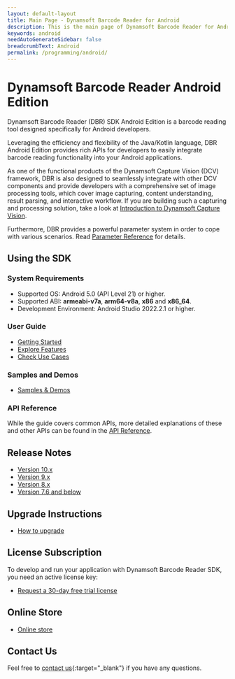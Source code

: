 ```yaml
---
layout: default-layout
title: Main Page - Dynamsoft Barcode Reader for Android
description: This is the main page of Dynamsoft Barcode Reader for Android SDK.
keywords: android
needAutoGenerateSidebar: false
breadcrumbText: Android
permalink: /programming/android/
---
```


# Dynamsoft Barcode Reader Android Edition

Dynamsoft Barcode Reader (DBR) SDK Android Edition is a barcode reading tool designed specifically for Android developers.

Leveraging the efficiency and flexibility of the Java/Kotlin language, DBR Android Edition provides rich APIs for developers to easily integrate barcode reading functionality into your Android applications.

As one of the functional products of the Dynamsoft Capture Vision (DCV) framework, DBR is also designed to seamlessly integrate with other DCV components and provide developers with a comprehensive set of image processing tools, which cover image capturing, content understanding, result parsing, and interactive workflow. If you are building such a capturing and processing solution, take a look at [Introduction to Dynamsoft Capture Vision]({{site.dcvb_architecture}}).

Furthermore, DBR provides a powerful parameter system in order to cope with various scenarios. Read <a href="{{site.parameters_reference}}index.html">Parameter Reference</a> for details.

## Using the SDK

### System Requirements

- Supported OS: Android 5.0 (API Level 21) or higher.
- Supported ABI: **armeabi-v7a**, **arm64-v8a**, **x86** and **x86_64**.
- Development Environment: Android Studio 2022.2.1 or higher.

### User Guide

* [Getting Started](user-guide.md)
* [Explore Features](user-guide/explore-features/index.md)
* [Check Use Cases](user-guide/use-cases/index.md)

### Samples and Demos

* [Samples & Demos](samples/index.md)

### API Reference

While the guide covers common APIs, more detailed explanations of these and other APIs can be found in the [API Reference](./api-reference/index.md).

## Release Notes

* [Version 10.x](release-notes/android-10.html)
* [Version 9.x](release-notes/android-9.html)
* [Version 8.x](release-notes/android-8.html)
* [Version 7.6 and below](release-notes/android-7.html)

## Upgrade Instructions

* [How to upgrade](upgrade.md)

## License Subscription

To develop and run your application with Dynamsoft Barcode Reader SDK, you need an active license key:

* <a href="https://www.dynamsoft.com/customer/license/trialLicense?utm_source=docs&product=dbr&package=android" target="_blank">Request a 30-day free trial license</a>

## Online Store

* <a href="https://www.dynamsoft.com/store/dynamsoft-barcode-reader/#mobile" target="_blank">Online store</a>

## Contact Us

Feel free to [contact us](https://www.dynamsoft.com/company/customer-service/#contact){:target="_blank"} if you have any questions.
